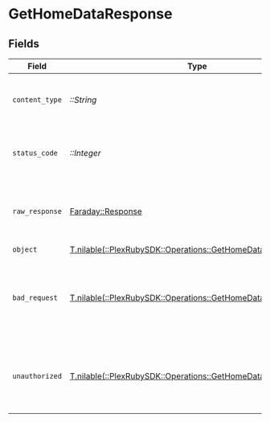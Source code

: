 # GetHomeDataResponse


## Fields

| Field                                                                                                               | Type                                                                                                                | Required                                                                                                            | Description                                                                                                         |
| ------------------------------------------------------------------------------------------------------------------- | ------------------------------------------------------------------------------------------------------------------- | ------------------------------------------------------------------------------------------------------------------- | ------------------------------------------------------------------------------------------------------------------- |
| `content_type`                                                                                                      | *::String*                                                                                                          | :heavy_check_mark:                                                                                                  | HTTP response content type for this operation                                                                       |
| `status_code`                                                                                                       | *::Integer*                                                                                                         | :heavy_check_mark:                                                                                                  | HTTP response status code for this operation                                                                        |
| `raw_response`                                                                                                      | [Faraday::Response](https://www.rubydoc.info/gems/faraday/Faraday/Response)                                         | :heavy_check_mark:                                                                                                  | Raw HTTP response; suitable for custom response parsing                                                             |
| `object`                                                                                                            | [T.nilable(::PlexRubySDK::Operations::GetHomeDataResponseBody)](../../models/operations/gethomedataresponsebody.md) | :heavy_minus_sign:                                                                                                  | Home Data                                                                                                           |
| `bad_request`                                                                                                       | [T.nilable(::PlexRubySDK::Operations::GetHomeDataBadRequest)](../../models/operations/gethomedatabadrequest.md)     | :heavy_minus_sign:                                                                                                  | Bad Request - A parameter was not specified, or was specified incorrectly.                                          |
| `unauthorized`                                                                                                      | [T.nilable(::PlexRubySDK::Operations::GetHomeDataUnauthorized)](../../models/operations/gethomedataunauthorized.md) | :heavy_minus_sign:                                                                                                  | Unauthorized - Returned if the X-Plex-Token is missing from the header or query.                                    |